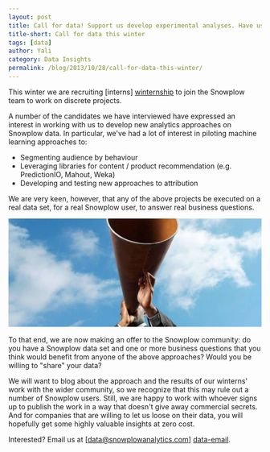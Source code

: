 ```yaml
---
layout: post
title: Call for data! Support us develop experimental analyses. Have us help you answer your toughest business questions.
title-short: Call for data this winter
tags: [data]
author: Yali
category: Data Insights
permalink: /blog/2013/10/28/call-for-data-this-winter/
---
```


This winter we are recruiting [interns] [winternship] to join the Snowplow team to work on discrete projects.

A number of the candidates we have interviewed have expressed an interest in working with us to develop new analytics approaches on Snowplow data. In particular, we've had a lot of interest in piloting machine learning approaches to:

* Segmenting audience by behaviour
* Leveraging libraries for content / product recommendation (e.g. PredictionIO, Mahout, Weka)
* Developing and testing new approaches to attribution

We are very keen, however, that any of the above projects be executed on a real data set, for a real Snowplow user, to answer real business questions.

![call-for-data][call]

To that end, we are now making an offer to the Snowplow community: do you have a Snowplow data set and one or more business questions that you think would benefit from anyone of the above approaches? Would you be willing to "share" your data?

We will want to blog about the approach and the results of our winterns' work with the wider community, so we recognize that this may rule out a number of Snowplow users. Still, we are happy to work with whoever signs up to publish the work in a way that doesn't give away commercial secrets. And for companies that are willing to let us loose on their data, you will hopefully get some highly valuable insights at zero cost.

Interested? Email us at [data@snowplowanalytics.com] [data-email].

[winternship]: http://snowplowanalytics.com/blog/2013/10/07/announcing-our-winter-open-source-internship-program/
[call]: /assets/img/blog/2013/10/call.jpg
[data-email]: mailto:data@snowplowanalytics.com
